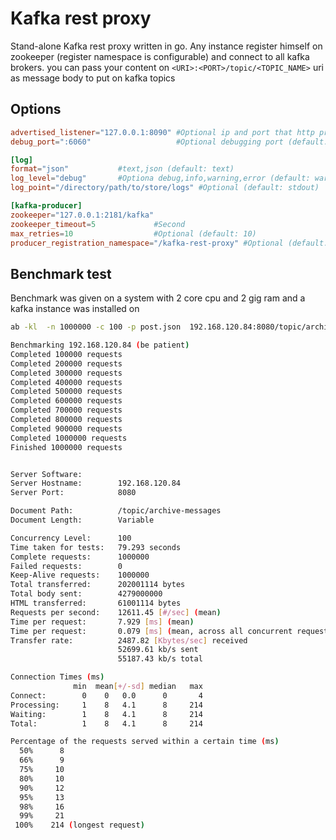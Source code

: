 Kafka rest proxy
================
Stand-alone Kafka rest proxy written in go.
Any instance register himself on zookeeper (register namespace is configurable) and connect to all kafka brokers.
you can pass your content on `<URI>:<PORT>/topic/<TOPIC_NAME>` uri as message body to put on kafka topics

Options
-------
```toml
advertised_listener="127.0.0.1:8090" #Optional ip and port that http proxy bind on (default: 0.0.0.0:8080)
debug_port=":6060"                   #Optional debugging port (default: 6060)

[log]
format="json"           #text,json (default: text)
log_level="debug"       #Optiona debug,info,warning,error (default: warning)
log_point="/directory/path/to/store/logs" #Optional (default: stdout)

[kafka-producer]
zookeeper="127.0.0.1:2181/kafka"
zookeeper_timeout=5             #Second
max_retries=10                  #Optional (default: 10)
producer_registration_namespace="/kafka-rest-proxy" #Optional (default: /kafka-rest-proxy)
```

Benchmark test
--------------
Benchmark was given on a system with 2 core cpu and 2 gig ram and a kafka instance was installed on
```bash
ab -kl  -n 1000000 -c 100 -p post.json  192.168.120.84:8080/topic/archive-messages

Benchmarking 192.168.120.84 (be patient)
Completed 100000 requests
Completed 200000 requests
Completed 300000 requests
Completed 400000 requests
Completed 500000 requests
Completed 600000 requests
Completed 700000 requests
Completed 800000 requests
Completed 900000 requests
Completed 1000000 requests
Finished 1000000 requests


Server Software:        
Server Hostname:        192.168.120.84
Server Port:            8080

Document Path:          /topic/archive-messages
Document Length:        Variable

Concurrency Level:      100
Time taken for tests:   79.293 seconds
Complete requests:      1000000
Failed requests:        0
Keep-Alive requests:    1000000
Total transferred:      202001114 bytes
Total body sent:        4279000000
HTML transferred:       61001114 bytes
Requests per second:    12611.45 [#/sec] (mean)
Time per request:       7.929 [ms] (mean)
Time per request:       0.079 [ms] (mean, across all concurrent requests)
Transfer rate:          2487.82 [Kbytes/sec] received
                        52699.61 kb/s sent
                        55187.43 kb/s total

Connection Times (ms)
              min  mean[+/-sd] median   max
Connect:        0    0   0.0      0       4
Processing:     1    8   4.1      8     214
Waiting:        1    8   4.1      8     214
Total:          1    8   4.1      8     214

Percentage of the requests served within a certain time (ms)
  50%      8
  66%      9
  75%     10
  80%     10
  90%     12
  95%     13
  98%     16
  99%     21
 100%    214 (longest request)
```